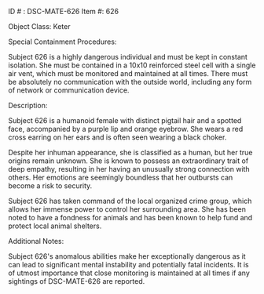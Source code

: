 ID # : DSC-MATE-626
Item #: 626

Object Class: Keter

Special Containment Procedures:

Subject 626 is a highly dangerous individual and must be kept in constant isolation. She must be contained in a 10x10 reinforced steel cell with a single air vent, which must be monitored and maintained at all times. There must be absolutely no communication with the outside world, including any form of network or communication device.

Description:

Subject 626 is a humanoid female with distinct pigtail hair and a spotted face, accompanied by a purple lip and orange eyebrow. She wears a red cross earring on her ears and is often seen wearing a black choker.

Despite her inhuman appearance, she is classified as a human, but her true origins remain unknown. She is known to possess an extraordinary trait of deep empathy, resulting in her having an unusually strong connection with others. Her emotions are seemingly boundless that her outbursts can become a risk to security.

Subject 626 has taken command of the local organized crime group, which allows her immense power to control her surrounding area. She has been noted to have a fondness for animals and has been known to help fund and protect local animal shelters.

Additional Notes:

Subject 626's anomalous abilities make her exceptionally dangerous as it can lead to significant mental instability and potentially fatal incidents. It is of utmost importance that close monitoring is maintained at all times if any sightings of DSC-MATE-626 are reported.